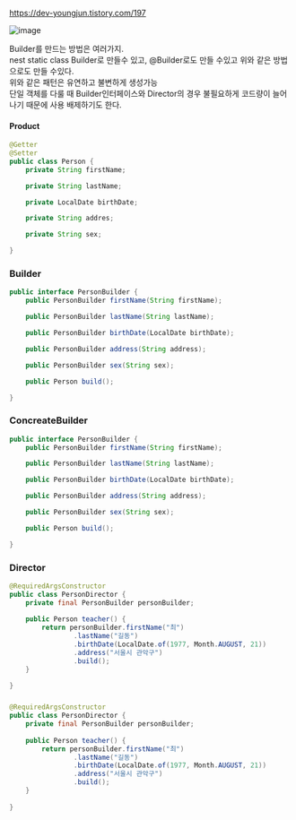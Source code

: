 https://dev-youngjun.tistory.com/197  

![image](https://user-images.githubusercontent.com/67637716/216844757-0bbdce0b-ae15-44fd-bdfc-b5c8c079acbf.png)  

Builder를 만드는 방법은 여러가지.  
nest static class Builder로 만들수 있고, @Builder로도 만들 수있고 위와 같은 방법으로도 만들 수있다.  
위와 같은 패턴은 유연하고 불변하게 생성가능  
단일 객체를 다룰 때 Builder인터페이스와 Director의 경우 불필요하게 코드량이 늘어나기 때문에 사용 배제하기도 한다.  



#### Product
``` java
@Getter
@Setter
public class Person {
	private String firstName;

	private String lastName;

	private LocalDate birthDate;

	private String addres;

	private String sex;

}
```  
###  Builder
``` java
public interface PersonBuilder {
	public PersonBuilder firstName(String firstName);

	public PersonBuilder lastName(String lastName);

	public PersonBuilder birthDate(LocalDate birthDate);

	public PersonBuilder address(String address);

	public PersonBuilder sex(String sex);

	public Person build();

}
```  
###  ConcreateBuilder
``` java
public interface PersonBuilder {
	public PersonBuilder firstName(String firstName);

	public PersonBuilder lastName(String lastName);

	public PersonBuilder birthDate(LocalDate birthDate);

	public PersonBuilder address(String address);

	public PersonBuilder sex(String sex);

	public Person build();

}

```  
###  Director
``` java
@RequiredArgsConstructor
public class PersonDirector {
	private final PersonBuilder personBuilder;
	
	public Person teacher() {
		return personBuilder.firstName("최")
				.lastName("길동")
				.birthDate(LocalDate.of(1977, Month.AUGUST, 21))
				.address("서울시 관악구")
				.build();
	}
	
}

```  
### 
``` java
@RequiredArgsConstructor
public class PersonDirector {
	private final PersonBuilder personBuilder;
	
	public Person teacher() {
		return personBuilder.firstName("최")
				.lastName("길동")
				.birthDate(LocalDate.of(1977, Month.AUGUST, 21))
				.address("서울시 관악구")
				.build();
	}
	
}

```  
